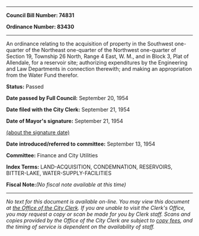 

********

**Council Bill Number: 74831**
   
**Ordinance Number: 83430**
********

 An ordinance relating to the acquisition of property in the Southwest one-quarter of the Northeast one-quarter of the Northwest one-quarter of Section 19, Township 26 North, Range 4 East, W. M., and in Block 3, Plat of Allendale, for a reservoir site; authorizing expenditures by the Engineering and Law Departments in connection therewith; and making an appropriation from the Water Fund therefor.

**Status:** Passed
   
**Date passed by Full Council:** September 20, 1954
   
**Date filed with the City Clerk:** September 21, 1954
   
**Date of Mayor's signature:** September 21, 1954
   
[(about the signature date)](/~public/approvaldate.htm)
   
   
   
**Date introduced/referred to committee:** September 13, 1954
   
**Committee:** Finance and City Utilities
   
   
**Index Terms:** LAND-ACQUISITION, CONDEMNATION, RESERVOIRS, BITTER-LAKE, WATER-SUPPLY-FACILITIES

**Fiscal Note:**_(No fiscal note available at this time)_
********

_No text for this document is available on-line. You may view this document at [the Office of the City Clerk](http://www.seattle.gov/leg/clerk/contactUs.htm). If you are unable to visit the Clerk's Office, you may request a copy or scan be made for you by Clerk staff. Scans and copies provided by the Office of the City Clerk are subject to [copy fees](http://clerk.seattle.gov/~public/clerkfees.htm), and the timing of service is dependent on the availability of staff._

